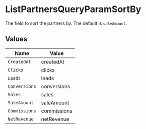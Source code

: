 # ListPartnersQueryParamSortBy

The field to sort the partners by. The default is `saleAmount`.


## Values

| Name          | Value         |
| ------------- | ------------- |
| `CreatedAt`   | createdAt     |
| `Clicks`      | clicks        |
| `Leads`       | leads         |
| `Conversions` | conversions   |
| `Sales`       | sales         |
| `SaleAmount`  | saleAmount    |
| `Commissions` | commissions   |
| `NetRevenue`  | netRevenue    |